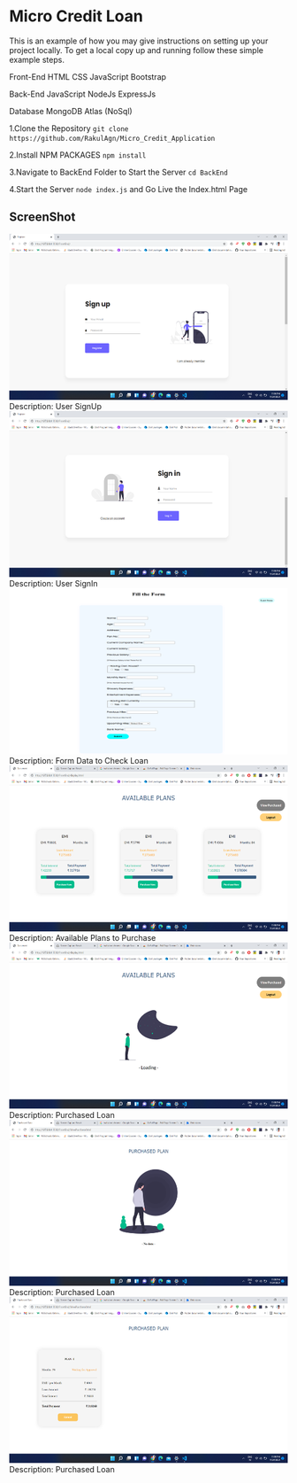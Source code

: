 # Micro Credit Loan
This is an example of how you may give instructions on setting up your project locally. To get a local copy up and running follow these simple example steps.

 Front-End
    HTML
    CSS
    JavaScript
    Bootstrap

 Back-End
    JavaScript
    NodeJs
    ExpressJs

 Database
    MongoDB Atlas (NoSql)  

1.Clone the Repository
    ```git clone https://github.com/RakulAgn/Micro_Credit_Application```

2.Install NPM PACKAGES
    ```npm install```

3.Navigate to BackEnd Folder to Start the Server
    ```cd BackEnd```

4.Start the Server 
    ```node index.js```
and Go Live the Index.html Page

## ScreenShot



<img src="FrontEnd/images/screenshots/SignUp.png" height="300em" />
Description: User SignUp

<img src="FrontEnd/images/screenshots/SignIn.png" height="300em" />
Description: User SignIn

<img src="FrontEnd/images/screenshots/Form.png" height="300em" width="600em"/>
Description: Form Data to Check Loan

<img src="FrontEnd/images/screenshots/LoanAvail.png" height="300em" />
Description: Available Plans to Purchase

<img src="FrontEnd/images/screenshots/Waitfordata.png" height="300em" />
Description: Purchased Loan

<img src="FrontEnd/images/screenshots/NoData.png" height="300em" />
Description: Purchased Loan

<img src="FrontEnd/images/screenshots/PurchasedLoan.png" height="300em" />
Description: Purchased Loan







   
